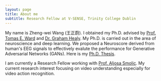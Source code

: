 ```yaml
---
layout: page
title: About me
subtitle: Research Fellow at V-SENSE, Trinity College Dublin
---
```


My name is Zheng-wei Wang (王正蔚). I obtained my Ph.D. advised by [Prof. Tomas E. Ward](https://www.computing.dcu.ie/~tward/) and [Dr. Graham Healy](https://www.computing.dcu.ie/~ghealy/). My Ph.D. is carried out in the area of neuroscience and deep learning. We proposed a Neuroscore derived from human's EEG signals to effectively evalute the performance for Generative Adversarial Networks (GANs). Here is my [Ph.D. Thesis](http://doras.dcu.ie/23729/).  

I am currently a Research Fellow working with [Prof. Aljosa Smolic](https://scholar.google.ch/citations?user=HZRejX4AAAAJ&hl=en). My current research interest focusing on video understanding especially for video action recognition.


